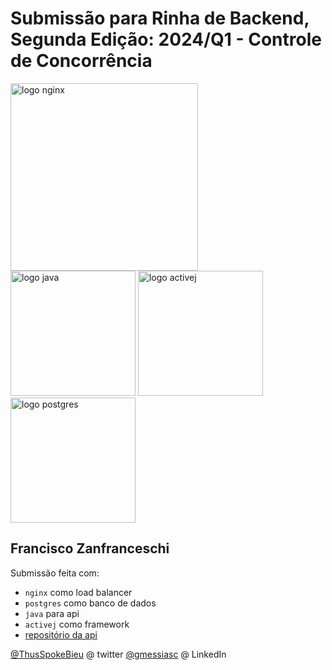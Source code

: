 # Submissão para Rinha de Backend, Segunda Edição: 2024/Q1 - Controle de Concorrência


<img src="https://upload.wikimedia.org/wikipedia/commons/c/c5/Nginx_logo.svg" alt="logo nginx" width="300" height="auto">
<br />
<img src="https://upload.wikimedia.org/wikipedia/commons/5/5d/Clojure_logo.svg" alt="logo java" width="200" height="auto">
<img src="https://activej.io/img/logo.webp" alt="logo activej" width="200" height="auto">
<img src="https://upload.wikimedia.org/wikipedia/commons/2/29/Postgresql_elephant.svg" alt="logo postgres" width="200" height="auto">


## Francisco Zanfranceschi
Submissão feita com:
- `nginx` como load balancer
- `postgres` como banco de dados
- `java` para api 
- `activej` como framework
- [repositório da api](https://github.com/ThusSpokeBieu/rinha-crebito-activej/)

[@ThusSpokeBieu](https://twitter.com/thusspokebieu) @ twitter
[@gmessiasc](https://www.linkedin.com/in/gmessiasc/) @ LinkedIn
